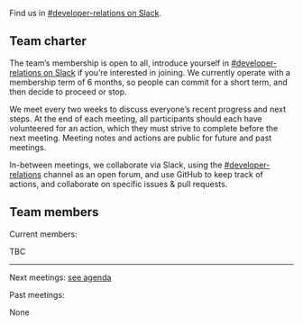 Find us in [#developer-relations on Slack](https://app.slack.com/client/T0K33F93J/C050B5JJ1MZ).

## Team charter

The team’s membership is open to all, introduce yourself in [#developer-relations on Slack](https://app.slack.com/client/T0K33F93J/C050B5JJ1MZ) if you’re interested in joining. We currently operate with a membership term of 6 months, so people can commit for a short term, and then decide to proceed or stop.

We meet every two weeks to discuss everyone’s recent progress and next steps. At the end of each meeting, all participants should each have volunteered for an action, which they must strive to complete before the next meeting. Meeting notes and actions are public for future and past meetings.

In-between meetings, we collaborate via Slack, using the [#developer-relations](https://app.slack.com/client/T0K33F93J/C050B5JJ1MZ) channel as an open forum, and use GitHub to keep track of actions, and collaborate on specific issues & pull requests.

## Team members

Current members:

TBC

---

Next meetings: [see agenda](https://docs.google.com/document/d/1cCBl-_hJBHBoE8ZDBj7XxatEv9hQw540LUJPnoSB7gE/edit#)

Past meetings:

<!-- Insert meeting notes here, most recent first: -->

None